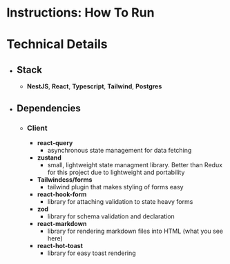 # Instructions: How To Run

# Technical Details

- ## Stack
  - **NestJS**, **React**, **Typescript**, **Tailwind**, **Postgres**
- ## Dependencies
  - ### Client
    - **react-query**
      - asynchronous state management for data fetching
    - **zustand**
      - small, lightweight state managment library. Better than Redux for this project due to lightweight and portability
    - **Tailwindcss/forms**
      - tailwind plugin that makes styling of forms easy
    - **react-hook-form**
      - library for attaching validation to state heavy forms
    - **zod**
      - library for schema validation and declaration
    - **react-markdown**
      - library for rendering markdown files into HTML (what you see here)
    - **react-hot-toast**
      - library for easy toast rendering

